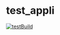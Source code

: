 # test_appli

[![testBuild](https://github.com/Thiecka/test_appli/actions/workflows/testBuild.yml/badge.svg)](https://github.com/Thiecka/test_appli/actions/workflows/testBuild.yml)
